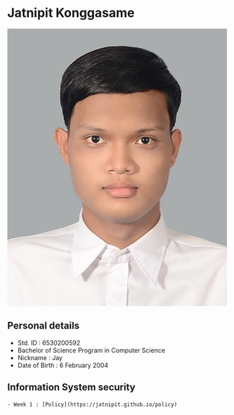 
# Jatnipit Konggasame

![It's me](/images/1654005950468.jpg)
​
## Personal details
- Std. ID : 6530200592
- Bachelor of Science Program in Computer Science
- Nickname : Jay
- Date of Birth : 6 February 2004

## Information System security
	- Week 1 : [Policy]​(https://jatnipit.github.io/policy)​
